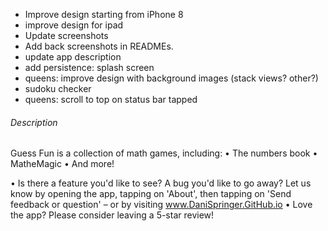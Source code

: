- Improve design starting from iPhone 8
- improve design for ipad
- Update screenshots
- Add back screenshots in READMEs.
- update app description
- add persistence: splash screen
- queens: improve design with background images (stack views? other?)
- sudoku checker
- queens: scroll to top on status bar tapped

###### Description

Guess Fun is a collection of math games, including:
• The numbers book
• MatheMagic
• And more!

• Is there a feature you'd like to see? A bug you'd like to go away? Let us know by opening the app, tapping on 'About', then tapping on 'Send feedback or question' – or by visiting www.DaniSpringer.GitHub.io
• Love the app? Please consider leaving a 5-star review!